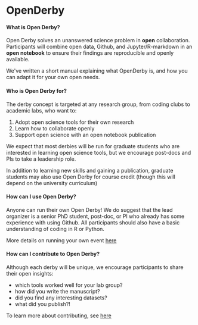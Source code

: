 # OpenDerby

#### What is Open Derby?

Open Derby solves an unanswered science problem in **open** collaboration. Participants will combine open data, Github, and Jupyter/R-markdown in an **open notebook** to ensure their findings are reproducible and openly available.  

We've written a short manual explaining what OpenDerby is, and how you can adapt it for your own open needs.

#### Who is Open Derby for?

The derby concept is targeted at any research group, from coding clubs to academic labs, who want to:

1. Adopt open science tools for their own research
2. Learn how to collaborate openly
3. Support open science with an open notebook publication

We expect that most derbies will be run for graduate students who are interested in learning open science tools, but we encourage post-docs and PIs to take a leadership role. 

In addition to learning new skills and gaining a publication, graduate students may also use Open Derby for course credit (though this will depend on the university curriculum) 

#### How can I use Open Derby?

Anyone can run their own Open Derby! We do suggest that the lead organizer is a senior PhD student, post-doc, or PI who already has some experience with using Github. All participants should also have a basic understanding of coding in R or Python.

More details on running your own event [here](/3_how_to_run_derby.md)

#### How can I contribute to Open Derby?

Although each derby will be unique, we encourage participants to share their open insights: 

* which tools worked well for your lab group?
* how did you write the manuscript?
* did you find any interesting datasets?
* what did you publish?!

To learn more about contributing, see [here](/CONTRIBUTING.md)
